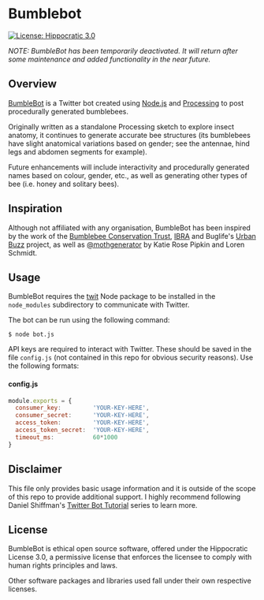 # Bumblebot

[![License: Hippocratic 3.0](https://img.shields.io/badge/License-Hippocratic_3.0-lightgrey.svg)](https://firstdonoharm.dev/version/3/0/full.html)

*NOTE: BumbleBot has been temporarily deactivated. It will return after some maintenance and added functionality in the near future.*

## Overview
[BumbleBot](https://twitter.com/beegenerator) is a Twitter bot created using [Node.js](https://nodejs.org/) and [Processing](http://processing.org/) to post procedurally generated bumblebees.

Originally written as a standalone Processing sketch to explore insect anatomy, it continues to generate accurate bee structures (its bumblebees have slight anatomical variations based on gender; see the antennae, hind legs and abdomen segments for example).

Future enhancements will include interactivity and procedurally generated names based on colour, gender, etc., as well as generating other types of bee (i.e. honey and solitary bees).

## Inspiration
Although not affiliated with any organisation, BumbleBot has been inspired by the work of the [Bumblebee Conservation Trust](http://bumblebeeconservation.org/), [IBRA](http://www.ibrabee.org.uk/) and Buglife's [Urban Buzz](https://www.buglife.org.uk/urban-buzz/) project, as well as [@mothgenerator](https://twitter.com/mothgenerator) by Katie Rose Pipkin and Loren Schmidt.

## Usage
BumbleBot requires the [twit](https://www.npmjs.com/package/twit) Node package to be installed in the `node_modules` subdirectory to communicate with Twitter.

The bot can be run using the following command:
```
$ node bot.js
```

API keys are required to interact with Twitter. These should be saved in the file `config.js` (not contained in this repo for obvious security reasons). Use the following formats:

#### config.js
```javascript
module.exports = {
  consumer_key:         'YOUR-KEY-HERE',
  consumer_secret:      'YOUR-KEY-HERE',
  access_token:         'YOUR-KEY-HERE',
  access_token_secret:  'YOUR-KEY-HERE',
  timeout_ms:           60*1000
}
```

## Disclaimer
This file only provides basic usage information and it is outside of the scope of this repo to provide additional support. I highly recommend following Daniel Shiffman's [Twitter Bot Tutorial](https://www.youtube.com/playlist?list=PLRqwX-V7Uu6atTSxoRiVnSuOn6JHnq2yV) series to learn more.

## License
BumbleBot is ethical open source software, offered under the Hippocratic License 3.0, a permissive license that enforces the licensee to comply with human rights principles and laws.

Other software packages and libraries used fall under their own respective licenses.

